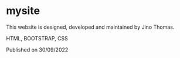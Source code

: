 # mysite

This website is designed, developed and maintained by Jino Thomas.

HTML, BOOTSTRAP, CSS

Published on 30/09/2022

